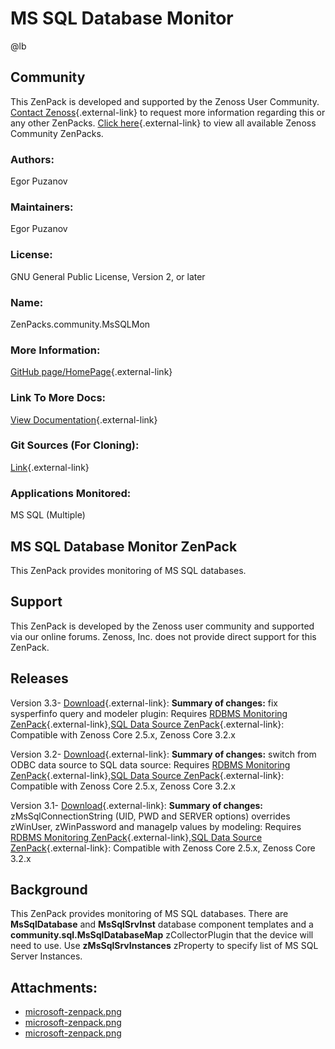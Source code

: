 # MS SQL Database Monitor

@lb[](img/zenpack-microsoft-zenpack.png)

## Community

This ZenPack is developed and supported by the Zenoss User Community.
[Contact Zenoss](https://tryit.zenoss.com/zenpack-contact/){.external-link} to
request more information regarding this or any other ZenPacks. [Click here](https://zenoss.com/product/zenpacks?f%5B0%5D=im_field_zenpack_category:1021){.external-link} to
view all available Zenoss Community ZenPacks.

### Authors:

Egor Puzanov

### Maintainers:

Egor Puzanov

### License:

GNU General Public License, Version 2, or later

### Name:

ZenPacks.community.MsSQLMon

### More Information:

[GitHub page/HomePage](http://community.zenoss.org/docs/DOC-3391){.external-link}

### Link To More Docs:

[View Documentation](http://community.zenoss.org/docs/DOC-3391){.external-link}

### Git Sources (For Cloning):

[Link](https://github.com/epuzanov/ZenPacks.community.MsSQLMon.git){.external-link}

### Applications Monitored:

MS SQL (Multiple)

## MS SQL Database Monitor ZenPack

This ZenPack provides monitoring of MS SQL databases.

## Support

This ZenPack is developed by the Zenoss user community and supported via
our online forums. Zenoss, Inc. does not provide direct support for this
ZenPack.

## Releases

Version 3.3- [Download](https://storage.googleapis.com/zenpacks/ZenPacks.community.MsSQLMon/3.3/ZenPacks.community.MsSQLMon-3.3.egg){.external-link}:   **Summary of changes:** fix sysperfinfo query and modeler plugin:   Requires [RDBMS Monitoring ZenPack](https://help.zenoss.com/display/in/RDBMS+Monitoring "ZenPack:RDBMS Monitoring"){.external-link},[SQL Data Source ZenPack](https://help.zenoss.com/display/in/SQL+Data+Source "ZenPack:SQL Data Source"){.external-link}:   Compatible with Zenoss Core 2.5.x, Zenoss Core 3.2.x

<!-- -->

Version 3.2- [Download](https://storage.googleapis.com/zenpacks/ZenPacks.community.MsSQLMon/3.2/ZenPacks.community.MsSQLMon-3.2.egg){.external-link}:   **Summary of changes:** switch from ODBC data source to SQL data
    source:   Requires [RDBMS Monitoring ZenPack](https://help.zenoss.com/display/in/RDBMS+Monitoring "ZenPack:RDBMS Monitoring"){.external-link},[SQL Data Source ZenPack](https://help.zenoss.com/display/in/SQL+Data+Source "ZenPack:SQL Data Source"){.external-link}:   Compatible with Zenoss Core 2.5.x, Zenoss Core 3.2.x

<!-- -->

Version 3.1- [Download](https://storage.googleapis.com/zenpacks/ZenPacks.community.MsSQLMon/3.1/ZenPacks.community.MsSQLMon-3.1.egg){.external-link}:   **Summary of changes:** zMsSqlConnectionString (UID, PWD and SERVER
    options) overrides zWinUser, zWinPassword and manageIp values by
    modeling:   Requires [RDBMS Monitoring ZenPack](https://help.zenoss.com/display/in/RDBMS+Monitoring "ZenPack:RDBMS Monitoring"){.external-link},[SQL Data Source ZenPack](https://help.zenoss.com/display/in/SQL+Data+Source "ZenPack:SQL Data Source"){.external-link}:   Compatible with Zenoss Core 2.5.x, Zenoss Core 3.2.x

## Background

This ZenPack provides monitoring of MS SQL databases. There are
**MsSqlDatabase** and **MsSqlSrvInst** database component templates and
a **community.sql.MsSqlDatabaseMap** zCollectorPlugin that the device
will need to use. Use **zMsSqlSrvInstances** zProperty to specify list
of MS SQL Server Instances.

## Attachments:

-   [microsoft-zenpack.png](img/zenpack-microsoft-zenpack.png)
-   [microsoft-zenpack.png](img/zenpack-microsoft-zenpack.png)
-   [microsoft-zenpack.png](img/zenpack-microsoft-zenpack.png)

